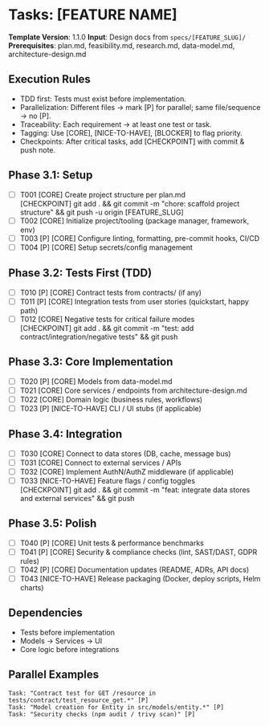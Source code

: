 # Tasks: [FEATURE NAME]

**Template Version**: 1.1.0
**Input**: Design docs from `specs/[FEATURE_SLUG]/`
**Prerequisites**: plan.md, feasibility.md, research.md, data-model.md, architecture-design.md

## Execution Rules
- TDD first: Tests must exist before implementation.
- Parallelization: Different files → mark [P] for parallel; same file/sequence → no [P].
- Traceability: Each requirement → at least one test or task.
- Tagging: Use [CORE], [NICE-TO-HAVE], [BLOCKER] to flag priority.
- Checkpoints: After critical tasks, add [CHECKPOINT] with commit & push note.

## Phase 3.1: Setup
- [ ] T001 [CORE] Create project structure per plan.md  
  [CHECKPOINT] git add . && git commit -m "chore: scaffold project structure" && git push -u origin [FEATURE_SLUG]
- [ ] T002 [CORE] Initialize project/tooling (package manager, framework, env)
- [ ] T003 [P] [CORE] Configure linting, formatting, pre-commit hooks, CI/CD
- [ ] T004 [P] [CORE] Setup secrets/config management

## Phase 3.2: Tests First (TDD)
- [ ] T010 [P] [CORE] Contract tests from contracts/ (if any)
- [ ] T011 [P] [CORE] Integration tests from user stories (quickstart, happy path)
- [ ] T012 [CORE] Negative tests for critical failure modes  
  [CHECKPOINT] git add . && git commit -m "test: add contract/integration/negative tests" && git push

## Phase 3.3: Core Implementation
- [ ] T020 [P] [CORE] Models from data-model.md
- [ ] T021 [CORE] Core services / endpoints from architecture-design.md
- [ ] T022 [CORE] Domain logic (business rules, workflows)
- [ ] T023 [P] [NICE-TO-HAVE] CLI / UI stubs (if applicable)

## Phase 3.4: Integration
- [ ] T030 [CORE] Connect to data stores (DB, cache, message bus)
- [ ] T031 [CORE] Connect to external services / APIs
- [ ] T032 [CORE] Implement AuthN/AuthZ middleware (if applicable)
- [ ] T033 [NICE-TO-HAVE] Feature flags / config toggles  
  [CHECKPOINT] git add . && git commit -m "feat: integrate data stores and external services" && git push

## Phase 3.5: Polish
- [ ] T040 [P] [CORE] Unit tests & performance benchmarks
- [ ] T041 [P] [CORE] Security & compliance checks (lint, SAST/DAST, GDPR rules)
- [ ] T042 [P] [CORE] Documentation updates (README, ADRs, API docs)
- [ ] T043 [NICE-TO-HAVE] Release packaging (Docker, deploy scripts, Helm charts)

## Dependencies
- Tests before implementation
- Models → Services → UI
- Core logic before integrations

## Parallel Examples
```
Task: "Contract test for GET /resource in tests/contract/test_resource_get.*" [P]
Task: "Model creation for Entity in src/models/entity.*" [P]
Task: "Security checks (npm audit / trivy scan)" [P]
```
